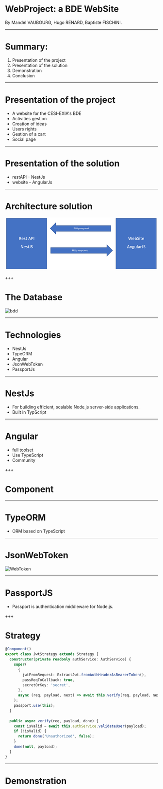 # WebProject: a BDE WebSite

By Mandel VAUBOURG, Hugo RENARD, Baptiste FISCHINI.

---

# Summary:

1. Presentation of the project
2. Presentation of the solution
3. Demonstration
4. Conclusion

---
# Presentation of the project

* A website for the CESI-EXIA's BDE
* Activities gestion
* Creation of ideas
* Users rights
* Gestion of a cart
* Social page

---
# Presentation of the solution

* restAPI - NestJs
* website  - AngularJs
---

# Architecture solution

![restAPI](./gitpitch/globalmodel.png)

+++
# The Database

![bdd](https://user-images.githubusercontent.com/7594435/38731510-cbda2802-3f1a-11e8-8559-7d7b55edae17.png)

---
# Technologies

* NestJs
* TypeORM
* Angular
* JsonWebToken
* PassportJs

---

# NestJs

* For building efficient, scalable Node.js server-side applications.
* Built in TypScript



---
# Angular

* full toolset
* Use TypeScript
* Community

+++
# Component


---
# TypeORM

* ORM based on TypeScript

---
# JsonWebToken

![WebToken](http://www.ekino.com/wp-content/uploads/2015/08/parts.jpg)

---
# PassportJS

* Passport is authentication middleware for Node.js.

+++ 
# Strategy

```typescript
@Component()
export class JwtStrategy extends Strategy {
  constructor(private readonly authService: AuthService) {
    super(
      {
        jwtFromRequest: ExtractJwt.fromAuthHeaderAsBearerToken(),
        passReqToCallback: true,
        secretOrKey: 'secret',
      },
      async (req, payload, next) => await this.verify(req, payload, next),
    );
    passport.use(this);
  }

  public async verify(req, payload, done) {
    const isValid = await this.authService.validateUser(payload);
    if (!isValid) {
      return done('Unauthorized', false);
    }
    done(null, payload);
  }
}
```
---
# Demonstration